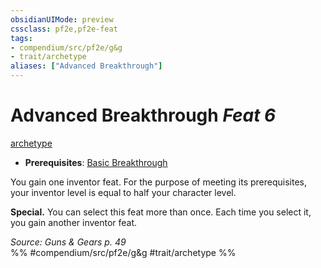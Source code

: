 ```yaml
---
obsidianUIMode: preview
cssclass: pf2e,pf2e-feat
tags:
- compendium/src/pf2e/g&g
- trait/archetype
aliases: ["Advanced Breakthrough"]
---
```

# Advanced Breakthrough  *Feat 6*  
[archetype](../../rules/traits/archetype.md)  

- **Prerequisites**: [Basic Breakthrough](basic-breakthrough-g-g.md)

You gain one inventor feat. For the purpose of meeting its prerequisites, your inventor level is equal to half your character level.

**Special.** You can select this feat more than once. Each time you select it, you gain another inventor feat.

*Source: Guns & Gears p. 49*  
%% #compendium/src/pf2e/g&g #trait/archetype %%